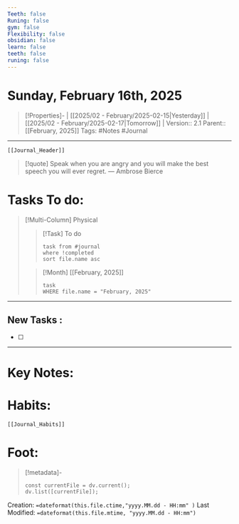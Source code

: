 ```yaml
---
Teeth: false
Runing: false
gym: false
Flexibility: false
obsidian: false
learn: false
teeth: false
runing: false
---
```

# Sunday, February 16th, 2025
>[!Properties]- | [[2025/02 - February/2025-02-15|Yesterday]] | [[2025/02 - February/2025-02-17|Tomorrow]] | 
>Version:: 2.1
>Parent:: [[February, 2025]]
>Tags: #Notes #Journal 
***
```meta-bind-embed
[[Journal_Header]]
```
> [!quote] Speak when you are angry and you will make the best speech you will ever regret.
> — Ambrose Bierce
# Tasks To do:
>[!Multi-Column] Physical
>>[!Task] To do 
>>```dataview
>>task from #journal
>>where !completed
>>sort file.name asc
>>```
>
>>[!Month] [[February, 2025]]
>>```dataview
>>task
>>WHERE file.name = "February, 2025"
>>```
***
## New Tasks :
- [ ]
***

# Key Notes:


# Habits:
```meta-bind-embed
[[Journal_Habits]]
```
# Foot:

>[!metadata]- 
>```dataviewjs
>const currentFile = dv.current();
>dv.list([currentFile]);
>```
Creation:          `=dateformat(this.file.ctime,"yyyy.MM.dd - HH:mm" )`
Last Modified:  `=dateformat(this.file.mtime, "yyyy.MM.dd - HH:mm")`


